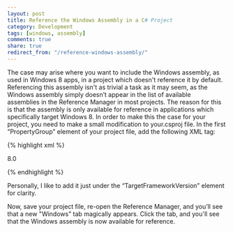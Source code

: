```yaml
---
layout: post
title: Reference the Windows Assembly in a C# Project
category: Development
tags: [windows, assembly]
comments: true
share: true
redirect_from: "/reference-windows-assembly/"
---
```

The case may arise where you want to include the Windows assembly, as used in Windows 8 apps, in a project which doesn't reference it by default. Referencing this assembly isn't as trivial a task as it may seem, as the Windows assembly simply doesn’t appear in the list of available assemblies in the Reference Manager in most projects. The reason for this is that the assembly is only available for reference in applications which specifically target Windows 8. In order to make this the case for your project, you need to make a small modification to your.csproj file. In the first “PropertyGroup” element of your project file, add the following XML tag:

{% highlight xml %}

<TargetPlatformVersion>8.0</TargetPlatformVersion>

{% endhighlight %}

Personally, I like to add it just under the “TargetFrameworkVersion” element for clarity.

Now, save your project file, re-open the Reference Manager, and you’ll see that a new "Windows" tab magically appears. Click the tab, and you'll see that the Windows assembly is now available for reference.

